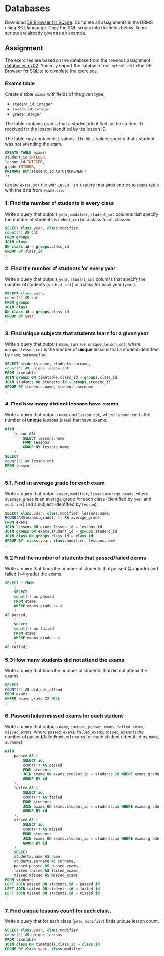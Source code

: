 # Databases

Download [DB Browser for SQLite](https://sqlitebrowser.org/). Complete all
assignments in the DBMS using SQL language. Copy the SQL scripts into the fields
below. Some scripts are already given as an example.

## Assignment

The exercises are based on the database from the previous assignment
[databases-ex02](https://github.com/prog-1/databases-ex02). You may import the database from `school.db` to the DB Browser for SQLite to complete the exercises.

### Exams table

Create a table `exams` with fields of the given type:

* `student_id`: `integer`
* `lesson_id`: `integer`
* `grade`: `integer`

The table contains grades that a student identified by the student ID received for the lesson identified by the lesson ID.

The table may contain `NULL` values. The `NULL` values specify that a student was not attending the exam. 

```sql
CREATE TABLE exams(
student_id INTEGER,
lesson_id INTEGER,
grade INTEGER,
PRIMARY KEY(student_id AUTOINCREMENT)
);
```

Create `exams.sql` file with `INSERT INTO` query that adds entries to `exams` table with the data from `exams.csv`.

### 1. Find the number of students in every class

Write a query that outputs `year`, `modifier`, `student_cnt` columns that specify the number of students (`student_cnt`) in a class for all classes.

```sql
SELECT class.year, class.modifier,
count(*) AS cnt
FROM groups 
JOIN class
ON class.id = groups.class_id
GROUP BY class_id
;
```

### 2. Find the number of students for every year

Write a query that outputs `year`, `student_cnt` columns that specify the number of students (`student_cnt`) in a class for each year (`year`).

```sql
SELECT class.year,
count(*) AS cnt
FROM groups 
JOIN class
ON class.id = groups.class_id
GROUP BY year
;
```

### 3. Find unique subjects that students learn for a given year

Write a query that outputs `name`, `surname`, `unique_lesson_cnt`, where `unique_lesson_cnt` is the number of **unique** lessons that a student identified by `name`, `surname` has.

```sql
SELECT students.name, students.surname,
count(*) AS unique_lesson_cnt
FROM timetable
JOIN groups ON timetable.class_id = groups.class_id
JOIN students ON students.id = groups.student_id
GROUP BY students.name, students.surname
;
```

### 4. Find how many distinct lessons have exams

Write a query that outputs `name` and `lesson_cnt`, where `lesson_cnt` is the number of **unique** lessons (`name`) that have exams.

```sql
WITH 
	lesson AS(
		SELECT lessons.name 
		FROM lessons
		GROUP BY lessons.name
	)
SELECT
count(*) as lesson_cnt
FROM lesson
;
```

### 5.1. Find an average grade for each exam

Write a query that outputs `year`, `modifier`, `lesson` `average_grade`, where `average_grade` is an average grade for each class (identified by `year` and `modifier`) and a subject (identified by `lesson`).

```sql
SELECT class.year, class.modifier, lessons.name,
ROUND(AVG(exams.grade), 1) AS average_grade
FROM exams
JOIN lessons ON exams.lesson_id = lessons.id
JOIN groups ON exams.student_id = groups.student_id
JOIN class ON groups.class_id = class.id
GROUP BY  class.year, class.modifier, lessons.name
;
```

### 5.2 Find the number of students that passed/failed exams

Write a query that finds the number of students that passed (4+ grade) and failed (<4 grade) the exams.

```sql
SELECT * FROM
    (
    SELECT
    count(*) as passed
    FROM exams
    WHERE exams.grade >= 4
    )
AS passed,
    (
    SELECT
    count(*) as failed
    FROM exams
    WHERE exams.grade < 4
    )
AS failed;
```

### 5.3 How many students did not attend the exams

Write a query that finds the number of students that did not attend the exams

```sql
SELECT 
COUNT(*) AS did_not_attend
FROM exams
WHERE exams.grade IS NULL
;
```

### 6. Passed/failed/missed exams for each student

Write a query that outputs `name`, `surname`, `passed_exams`, `failed_exams`, `missed_exams`, where `passed_exams`, `failed_exams`, `missed_exams` is the number of passed/failed/missed exams for each student (identified by `name`, `surname`).

```sql
WITH
	passed AS (
		SELECT id, 
		count(*) AS passed
		FROM students
		JOIN exams ON exams.student_id = students.id WHERE exams.grade >= 4
		GROUP BY id
	),
	failed AS (
		SELECT id, 
		count(*) AS failed
		FROM students
		JOIN exams ON exams.student_id = students.id WHERE exams.grade < 4
		GROUP BY id
	), 
	missed AS (
		SELECT id, 
		count(*) AS missed
		FROM students
		JOIN exams ON exams.student_id = students.id WHERE exams.grade IS NULL
		GROUP BY id
	)
	SELECT
    students.name AS name,
    students.surname AS surname,
	passed.passed AS passed_exams,
	failed.failed AS failed_exams,
	missed.missed AS missed_exams
FROM students
LEFT JOIN passed ON students.id = passed.id
LEFT JOIN failed ON students.id = failed.id
LEFT JOIN missed ON students.id = missed.id
;
```

### 7. Find unique lessons count for each class.

Write a query that for each class (`year`, `modifier`) finds unique lesson count.

```sql
SELECT class.year, class.modifier, 
count(*) AS unique_lessons
FROM timetable
JOIN class ON timetable.class_id = class.id
GROUP BY class.year, class.modifier
```